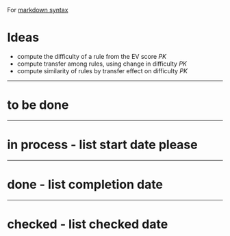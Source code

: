 For [markdown syntax](https://www.markdownguide.org/basic-syntax/)
# Ideas
  - compute the difficulty of a rule from the EV score *PK*    
  - compute transfer among rules, using change in difficulty *PK*    
  - compute similarity of rules by transfer effect on difficulty *PK* 
---  
# to be done

---
# in process - list start date please

---
# done - list completion date 

---
# checked - list checked date
